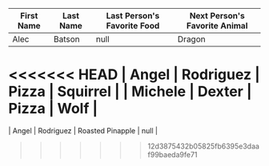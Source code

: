 | First Name   | Last Name   | Last Person's Favorite Food | Next Person's Favorite Animal |
| ------------ | ----------- | --------------------------- | ----------------------------- |
| Alec         | Batson      |   null                      |              Dragon           |
<<<<<<< HEAD
| Angel        | Rodriguez   |   Pizza                     |              Squirrel         |
| Michele      | Dexter      |   Pizza                     |              Wolf             |
=======
| Angel        | Rodriguez   |   Roasted Pinapple          |              null             |
>>>>>>> 12d3875432b05825fb6395e3daaf99baeda9fe71

